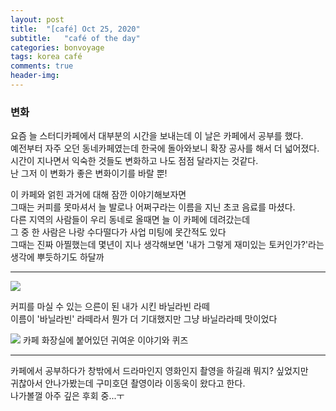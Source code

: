 ```yaml
---
layout: post
title:  "[café] Oct 25, 2020"
subtitle:   "café of the day"
categories: bonvoyage
tags: korea café
comments: true
header-img: 
---
```


### 변화
요즘 늘 스터디카페에서 대부분의 시간을 보내는데 이 날은 카페에서 공부를 했다.  
예전부터 자주 오던 동네카페였는데 한국에 돌아와보니 확장 공사를 해서 더 넓어졌다.  
시간이 지나면서 익숙한 것들도 변화하고 나도 점점 달라지는 것같다.  
난 그저 이 변화가 좋은 변화이기를 바랄 뿐!  
  
이 카페와 얽힌 과거에 대해 잠깐 이야기해보자면  
그때는 커피를 못마셔서 늘 발로나 어쩌구라는 이름을 지닌 초코 음료를 마셨다.  
다른 지역의 사람들이 우리 동네로 올때면 늘 이 카페에 데려갔는데  
그 중 한 사람은 나랑 수다떨다가 사업 미팅에 못간적도 있다  
그때는 진짜 아찔했는데 몇년이 지나 생각해보면 '내가 그렇게 재미있는 토커인가?'라는 생각에 뿌듯하기도 하달까    
   
---
<img src="https://ataraxiady.github.io/assets/img/bonvoyage/korea/2020-10-25-cafe1.jpeg"> 

커피를 마실 수 있는 으른이 된 내가 시킨 바닐라빈 라떼  
이름이 '바닐라빈' 라떼라서 뭔가 더 기대했지만 그냥 바닐라라떼 맛이었다  

  
<img src="https://ataraxiady.github.io/assets/img/bonvoyage/korea/2020-10-25-cafe2.jpeg"> 
카페 화장실에 붙어있던 귀여운 이야기와 퀴즈  


---
카페에서 공부하다가 창밖에서 드라마인지 영화인지 촬영을 하길래 뭐지? 싶었지만   
귀찮아서 안나가봤는데 구미호뎐 촬영이라 이동욱이 왔다고 한다.  
나가볼껄 아주 깊은 후회 중...ㅜ
